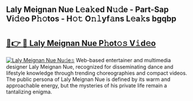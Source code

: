 ## Laly Meignan Nue L𝚎a𝚔ed N𝚞𝚍e - Part-Sap Vi𝚍𝚎o P𝚑𝚘tos - H𝚘𝚝 O𝚗𝚕yf𝚊ns L𝚎a𝚔s bgqbp

# <h2><a href="http://kfac013.oniu.top/?m=Laly+Meignan+Nue">🔗👉 🔴 Laly Meignan Nue P𝚑ot𝚘𝚜 V𝚒d𝚎o</a></h2>

[![Laly Meignan Nue Nu𝚍e𝚜](https://i.imgur.com/0qMVB7G.gif)](http://kfac013.oniu.top/?m=Laly+Meignan+Nue)
Web-based entertainer and multimedia designer Laly Meignan Nue, recognized for disseminating dance and lifestyle knowledge through trending choreographies and compact videos. The public persona of Laly Meignan Nue is defined by its warm and approachable energy, but the mysteries of his private life remain a tantalizing enigma.  
